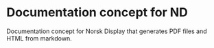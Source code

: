 # Documentation concept for ND
Documentation concept for Norsk Display that generates PDF files and HTML from markdown. 